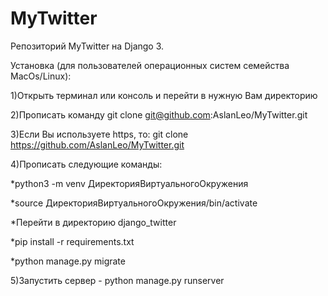 # MyTwitter

Репозиторий MyTwitter на Django 3.

Установка (для пользователей операционных систем семейства MacOs/Linux):

1)Открыть терминал или консоль и перейти в нужную Вам директорию

2)Прописать команду git clone git@github.com:AslanLeo/MyTwitter.git

3)Если Вы используете https, то: git clone https://github.com/AslanLeo/MyTwitter.git

4)Прописать следующие команды:

*python3 -m venv ДиректорияВиртуальногоОкружения

*source ДиректорияВиртуальногоОкружения/bin/activate

*Перейти в директорию django_twitter

*pip install -r requirements.txt

*python manage.py migrate

5)Запустить сервер - python manage.py runserver
